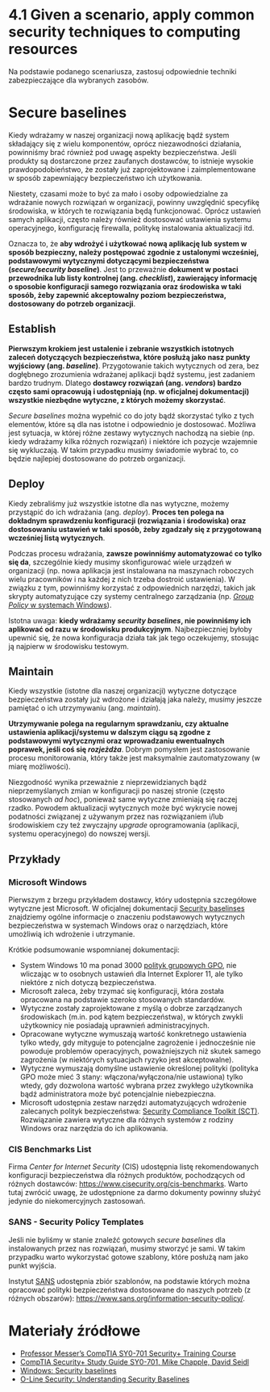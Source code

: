 # 4.1 Given a scenario, apply common security techniques to computing resources
Na podstawie podanego scenariusza, zastosuj odpowiednie techniki zabezpieczające dla wybranych zasobów.
# Secure baselines
Kiedy wdrażamy w naszej organizacji nową aplikację bądź system składający się z wielu komponentów, oprócz niezawodności działania, powinniśmy brać również pod uwagę aspekty bezpieczeństwa. Jeśli produkty są dostarczone przez zaufanych dostawców, to istnieje wysokie prawdopodobieństwo, że zostały już zaprojektowane i zaimplementowane w sposób zapewniający bezpieczeństwo ich użytkowania.

Niestety, czasami może to być za mało i osoby odpowiedzialne za wdrażanie nowych rozwiązań w organizacji, powinny uwzględnić specyfikę środowiska, w których te rozwiązania będą funkcjonować. Oprócz ustawień samych aplikacji, często należy również dostosować ustawienia systemu operacyjnego, konfigurację firewalla, politykę instalowania aktualizacji itd.

Oznacza to, że **aby wdrożyć i użytkować nową aplikację lub system w sposób bezpieczny, należy postępować zgodnie z ustalonymi wcześniej, podstawowymi wytycznymi dotyczącymi bezpieczeństwa (*secure/security baseline*)**. Jest to przeważnie **dokument w postaci przewodnika lub listy kontrolnej (ang. *checklist*), zawierający informację o sposobie konfiguracji samego rozwiązania oraz środowiska w taki sposób, żeby zapewnić akceptowalny poziom bezpieczeństwa, dostosowany do potrzeb organizacji**.
## Establish
**Pierwszym krokiem jest ustalenie i zebranie wszystkich istotnych zaleceń dotyczących bezpieczeństwa, które posłużą jako nasz punkty wyjściowy (ang. *baseline*)**. Przygotowanie takich wytycznych od zera, bez dogłębnego zrozumienia wdrażanej aplikacji bądź systemu, jest zadaniem bardzo trudnym. Dlatego **dostawcy rozwiązań (ang. *vendors*) bardzo często sami opracowują i udostępniają (np. w oficjalnej dokumentacji) wszystkie niezbędne wytyczne, z których możemy skorzystać**.

*Secure baselines* można wypełnić co do joty bądź skorzystać tylko z tych elementów, które są dla nas istotne i odpowiednio je dostosować. Możliwa jest sytuacja, w której różne zestawy wytycznych nachodzą na siebie (np. kiedy wdrażamy kilka różnych rozwiązań) i niektóre ich pozycje wzajemnie się wykluczają. W takim przypadku musimy świadomie wybrać to, co będzie najlepiej dostosowane do potrzeb organizacji.
## Deploy
Kiedy zebraliśmy już wszystkie istotne dla nas wytyczne, możemy przystąpić do ich wdrażania (ang. *deploy*). **Proces ten polega na dokładnym sprawdzeniu konfiguracji (rozwiązania i środowiska) oraz dostosowaniu ustawień w taki sposób, żeby zgadzały się z przygotowaną wcześniej listą wytycznych**.

Podczas procesu wdrażania, **zawsze powinniśmy automatyzować co tylko się da**, szczególnie kiedy musimy skonfigurować wiele urządzeń w organizacji (np. nowa aplikacja jest instalowana na maszynach roboczych wielu pracowników i na każdej z nich trzeba dostroić ustawienia). W związku z tym, powinniśmy korzystać z odpowiednich narzędzi, takich jak skrypty automatyzujące czy systemy centralnego zarządzania (np. [*Group Policy* w systemach Windows](https://sekurak.pl/notatnik-ze-szkolenia-poznaj-bezpieczenstwo-windows-3-tajniki-group-policy/)).

Istotna uwaga: **kiedy wdrażamy *security baselines*, nie powinniśmy ich aplikować od razu w środowisku produkcyjnym**. Najbezpieczniej byłoby upewnić się, że nowa konfiguracja działa tak jak tego oczekujemy, stosując ją najpierw w środowisku testowym.
## Maintain
Kiedy wszystkie (istotne dla naszej organizacji) wytyczne dotyczące bezpieczeństwa zostały już wdrożone i działają jaka należy, musimy jeszcze pamiętać o ich utrzymywaniu (ang. *maintain*).

**Utrzymywanie polega na regularnym sprawdzaniu, czy aktualne ustawienia aplikacji/systemu w dalszym ciągu są zgodne z podstawowymi wytycznymi oraz wprowadzaniu ewentualnych poprawek, jeśli coś się *rozjeżdża***. Dobrym pomysłem jest zastosowanie procesu monitorowania, który także jest maksymalnie zautomatyzowany (w miarę możliwości).

Niezgodność wynika przeważnie z nieprzewidzianych bądź nieprzemyślanych zmian w konfiguracji po naszej stronie (często stosowanych *ad hoc*), ponieważ same wytyczne zmieniają się raczej rzadko. Powodem aktualizacji wytycznych może być wykrycie nowej podatności związanej z używanym przez nas rozwiązaniem i/lub środowiskiem czy też zwyczajny *upgrade* oprogramowania (aplikacji, systemu operacyjnego) do nowszej wersji.
## Przykłady
### Microsoft Windows
Pierwszym z brzegu przykładem dostawcy, który udostępnia szczegółowe wytyczne jest Microsoft. W oficjalnej dokumentacji [Security baselinses](https://learn.microsoft.com/en-us/windows/security/operating-system-security/device-management/windows-security-configuration-framework/windows-security-baselines) znajdziemy ogólne informacje o znaczeniu podstawowych wytycznych bezpieczeństwa w systemach Windows oraz o narzędziach, które umożliwią ich wdrożenie i utrzymanie.

Krótkie podsumowanie wspomnianej dokumentacji:
- System Windows 10 ma ponad 3000 [polityk grupowych GPO](https://kapitanhack.pl/2022/04/07/nieskategoryzowane/zasady-grupy-gpo-i-ich-rola-w-bezpieczenstwie-danych/), nie wliczając w to osobnych ustawień dla Internet Explorer 11, ale tylko niektóre z nich dotyczą bezpieczeństwa.
- Microsoft zaleca, żeby trzymać się konfiguracji, która została opracowana na podstawie szeroko stosowanych standardów.
- Wytyczne zostały zaprojektowane z myślą o dobrze zarządzanych środowiskach (m.in. pod kątem bezpieczeństwa), w których zwykli użytkownicy nie posiadają uprawnień administracyjnych.
- Opracowane wytyczne wymuszają wartość konkretnego ustawienia tylko wtedy, gdy mityguje to potencjalne zagrożenie i jednocześnie nie powoduje problemów operacyjnych, poważniejszych niż skutek samego zagrożenia (w niektórych sytuacjach ryzyko jest akceptowalne).
- Wytyczne wymuszają domyślne ustawienie określonej polityki (polityka GPO może mieć 3 stany: włączona/wyłączona/nie ustawiona) tylko wtedy, gdy dozwolona wartość wybrana przez zwykłego użytkownika bądź administratora może być potencjalnie niebezpieczna.
- Microsoft udostępnia zestaw narzędzi automatyzujących wdrożenie zalecanych polityk bezpieczeństwa: [Security Compliance Toolkit (SCT)](https://learn.microsoft.com/en-us/windows/security/operating-system-security/device-management/windows-security-configuration-framework/security-compliance-toolkit-10). Rozwiązanie zawiera wytyczne dla różnych systemów z rodziny Windows oraz narzędzia do ich aplikowania.
### CIS Benchmarks List
Firma *Center for Internet Security* (CIS) udostępnia listę rekomendowanych konfiguracji bezpieczeństwa dla różnych produktów, pochodzących od różnych dostawców: https://www.cisecurity.org/cis-benchmarks. Warto tutaj zwrócić uwagę, że udostępnione za darmo dokumenty powinny służyć jedynie do niekomercyjnych zastosowań.
### SANS - Security Policy Templates
Jeśli nie byliśmy w stanie znaleźć gotowych *secure baselines* dla instalowanych przez nas rozwiązań, musimy stworzyć je sami. W takim przypadku warto wykorzystać gotowe szablony, które posłużą nam jako punkt wyjścia.

Instytut [SANS](https://www.sans.org/emea/) udostępnia zbiór szablonów, na podstawie których można opracować polityki bezpieczeństwa dostosowane do naszych potrzeb (z różnych obszarów): https://www.sans.org/information-security-policy/.
# Materiały źródłowe
- [Professor Messer’s CompTIA SY0-701 Security+ Training Course](https://www.professormesser.com/security-plus/sy0-701/sy0-701-video/sy0-701-comptia-security-plus-course/)
- [CompTIA Security+ Study Guide SY0-701, Mike Chapple, David Seidl](https://www.amazon.com/CompTIA-Security-Study-Practice-Questions/dp/1394211414)
- [Windows: Security baselines](https://learn.microsoft.com/en-us/windows/security/operating-system-security/device-management/windows-security-configuration-framework/windows-security-baselines)
- [O-Line Security: Understanding Security Baselines](https://www.youtube.com/watch?v=FYLGAJhmKY0)
